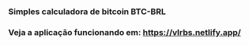 ### Simples calculadora de bitcoin BTC-BRL
### Veja a aplicação funcionando em: https://vlrbs.netlify.app/

